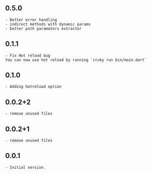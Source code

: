 ## 0.5.0
    - Better error handling 
    - indirect methods with dynamic params
    - better path paramaters extractor

## 0.1.1
    - Fix Hot reload bug
    You can now use hot reload by running `cruky run bin/main.dart`

## 0.1.0
    - Adding hotreload option
  
## 0.0.2+2
    - remove unused files

## 0.0.2+1
    - remove unused files
## 0.0.1
    - Initial version.

